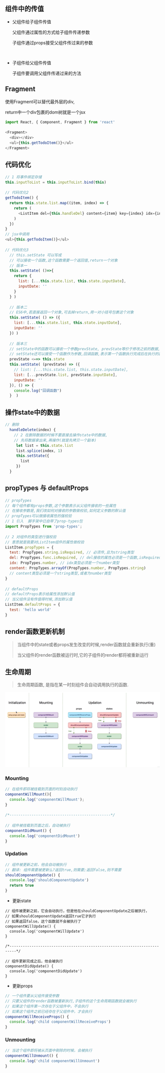 ## 组件中的传值

+ 父组件给子组件传值

  父组件通过属性的方式给子组件传递参数

  子组件通过props接受父组件传过来的参数

  ​

+ 子组件给父组件传值

  子组件要调用父组件传递过来的方法



## Fragment

使用Fragment可以替代最外层的div,

 return中一个div包裹的dom树就是一个jsx

```js
import React, { Component, Fragment } from 'react'

<Fragment>
  <div></div>
  <ul>{this.getTodoItem()}</ul>
</Fragment>
```



## 代码优化

```js
// 1 将事件绑定存储
this.inputToList = this.inputToList.bind(this)

// 代码优化2
getTodoItem() {
  return this.state.list.map((item, index) => {
    return (
      <ListItem del={this.handleDel} content={item} key={index} idx={index} />
    )
  })
}
// jsx中调用
<ul>{this.getTodoItem()}</ul>

// 代码优化3
  // this.setState 可以写成
  // 可以接收一个函数,这个函数需要一个返回值,return一个对象
  // 版本一
  this.setState( ()=>{
    return {
      list: [...this.state.list, this.state.inputDate],
      inputDate: ''
    }
  } )

  // 版本二
  // ES6中,若直接返回一个对象,可去掉return,用一对小括号包裹这个对象
  this.setState( () => ({
    list: [...this.state.list, this.state.inputDate],
    inputDate: ''
  }) )

  // 版本三
  // setState中的函数可以接收一个参数prevState, prevState等价于修改之前的数据,
  // setState还可以接受一个函数作为参数,回调函数,表示第一个函数执行完成后在执行的函数
  prevState <==> this.state
  this.setState( (prevState) => ({
    // list: [...this.state.list, this.state.inputDate],
    list: [...prevState.list, prevState.inputDate],
    inputDate: ''
  }), () => {
    console.log("回调函数")
  }  )
```



## 操作state中的数据

```js
// 删除
  handleDelete(index) {
    // 2 在删除数据的时候不要直接去操作state中的数据,
    // 先将数据拿出来,再操作(就是先拷贝一个副本)
     let list = this.state.list
     list.splice(index, 1)
     this.setState({
       list
     })
  }
```



## propTypes 与 defaultProps

```js
// propTypes
// 每个组件都有props参数,这个参数表示从父组件接收的一些属性
// 在接收参数是,我们改如何对接收的参数做校验,如何定义参数的默认值
// propTypes可以做接收属性的强校验
// 1 引入  脚手架中已自带了prop-types包
import PropTypes from 'prop-types';

// 2 对组件的类型进行强校验
// 意思就是我要对ListItem组件的属性做校验
ListItem.propTypes = {
  test: PropTypes.string.isRequired, // 必须传,且为string类型
  del: PropTypes.func.isRequired, // del接收的属性必须是一个函数,isRequired表示必须传
  idx: PropTypes.number, // idx类型必须是一个number类型
  content: PropTypes.arrayOf(PropTypes.number, PropTypes.string)
  // content类型必须是一个string类型,或者为number类型
}

// defaultProps
// defaultProps表示给属性添加默认值
// 当父组件没有传值得时候,添加默认值
ListItem.defaultProps = {
  test: 'hello world'
}
```



## render函数更新机制

> 当组件中的state或者props发生改变的时候,render函数就会重新执行(重)
>
> 当父组件的render函数被运行时,它的子组件的render都将被重新运行



## 生命周期

> 生命周期函数, 是指在某一时刻组件会自动调用执行的函数.

![生命周期图](react生命周期.PNG)

### Mounting

```js
// 在组件即将被挂载到页面的时刻自动执行
componentWillMount(){
  console.log('componentWillMount');
}

/*----------------------------------------------*/

// 组件被挂载到页面之后，自动被执行
componentDidMount() {
  console.log('componentDidMount')
}
```

### Updation

```js
// 组件被更新之前，他会自动被执行
// 翻译: 组件需要被更新么?返回true,则需要;返回false,则不需要
shouldComponentUpdate() {
  console.log('shouldComponentUpdate')
  return true
}
```

+ 更新state

```JS
// 组件被更新之前，它会自动执行，但是他在shouldComponentUpdate之后被执行，
// 如果shouldComponentUpdate返回true它才执行
// 如果返回false，这个函数就不会被执行了
componentWillUpdate() {
  console.log('componentWillUpdate')
}

/*-------------------------------------------------------------------------*/

// 组件更新完成之后，他会被执行
componentDidUpdate() {
  console.log('componentDidUpdate')
}
```

+ 更新props

```js
// 一个组件要从父组件接受参数
// 只要父组件的render函数被重新执行,子组件的这个生命周期函数就会被执行
// 如果这个组件第一次存在于父组件中，不会执行
// 如果这个组件之前已经存在于父组件中，才会执行
componentWillReceiveProps() {
  console.log('child componentWillReceiveProps')
}
```

### Unmounting

```js
// 当这个组件即将被从页面中剔除的时候，会被执行
componentWillUnmount() {
  console.log('child componentWillUnmount')
}
```











